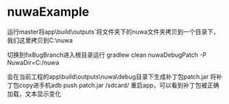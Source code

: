 # nuwaExample
运行master将app\build\outputs`将文件夹下的nuwa文件夹拷贝到一个目录下，我们这里拷贝到C:\nuwa

切换到fixBugBranch进入根目录运行
gradlew clean nuwaDebugPatch -P NuwaDir=C:/nuwa

会在当前工程的app\build\outputs\nuwa\debug目录下生成补丁包patch.jar 
将补丁包copy进手机adb push patch.jar /sdcard/
重启app，可以看到补丁包被正确加载，文本显示变化
